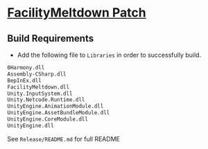 # [FacilityMeltdown Patch](null)

## Build Requirements

- Add the following file to `Libraries` in order to successfully build.

```markdown
0Harmony.dll
Assembly-CSharp.dll
BepInEx.dll
FacilityMeltdown.dll
Unity.InputSystem.dll
Unity.Netcode.Runtime.dll
UnityEngine.AnimationModule.dll
UnityEngine.AssetBundleModule.dll
UnityEngine.CoreModule.dll
UnityEngine.dll
```

See `Release/README.md` for full README
